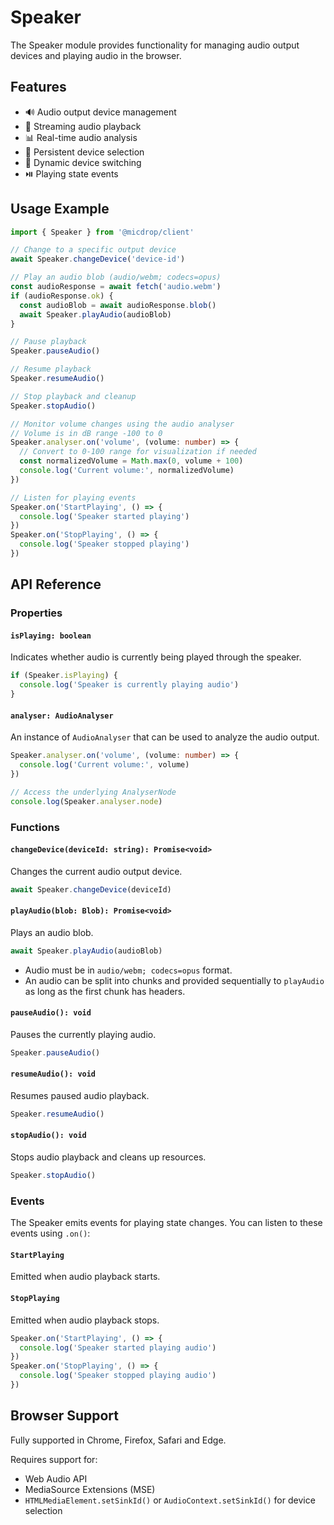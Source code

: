# Speaker

The Speaker module provides functionality for managing audio output devices and playing audio in the browser.

## Features

- 🔊 Audio output device management
- 🎵 Streaming audio playback
- 📊 Real-time audio analysis
- 💾 Persistent device selection
- 🔄 Dynamic device switching
- ⏯️ Playing state events

## Usage Example

```typescript
import { Speaker } from '@micdrop/client'

// Change to a specific output device
await Speaker.changeDevice('device-id')

// Play an audio blob (audio/webm; codecs=opus)
const audioResponse = await fetch('audio.webm')
if (audioResponse.ok) {
  const audioBlob = await audioResponse.blob()
  await Speaker.playAudio(audioBlob)
}

// Pause playback
Speaker.pauseAudio()

// Resume playback
Speaker.resumeAudio()

// Stop playback and cleanup
Speaker.stopAudio()

// Monitor volume changes using the audio analyser
// Volume is in dB range -100 to 0
Speaker.analyser.on('volume', (volume: number) => {
  // Convert to 0-100 range for visualization if needed
  const normalizedVolume = Math.max(0, volume + 100)
  console.log('Current volume:', normalizedVolume)
})

// Listen for playing events
Speaker.on('StartPlaying', () => {
  console.log('Speaker started playing')
})
Speaker.on('StopPlaying', () => {
  console.log('Speaker stopped playing')
})
```

## API Reference

### Properties

#### `isPlaying: boolean`

Indicates whether audio is currently being played through the speaker.

```typescript
if (Speaker.isPlaying) {
  console.log('Speaker is currently playing audio')
}
```

#### `analyser: AudioAnalyser`

An instance of `AudioAnalyser` that can be used to analyze the audio output.

```typescript
Speaker.analyser.on('volume', (volume: number) => {
  console.log('Current volume:', volume)
})

// Access the underlying AnalyserNode
console.log(Speaker.analyser.node)
```

### Functions

#### `changeDevice(deviceId: string): Promise<void>`

Changes the current audio output device.

```typescript
await Speaker.changeDevice(deviceId)
```

#### `playAudio(blob: Blob): Promise<void>`

Plays an audio blob.

```typescript
await Speaker.playAudio(audioBlob)
```

- Audio must be in `audio/webm; codecs=opus` format.
- An audio can be split into chunks and provided sequentially to `playAudio` as long as the first chunk has headers.

#### `pauseAudio(): void`

Pauses the currently playing audio.

```typescript
Speaker.pauseAudio()
```

#### `resumeAudio(): void`

Resumes paused audio playback.

```typescript
Speaker.resumeAudio()
```

#### `stopAudio(): void`

Stops audio playback and cleans up resources.

```typescript
Speaker.stopAudio()
```

### Events

The Speaker emits events for playing state changes. You can listen to these events using `.on()`:

#### `StartPlaying`

Emitted when audio playback starts.

#### `StopPlaying`

Emitted when audio playback stops.

```typescript
Speaker.on('StartPlaying', () => {
  console.log('Speaker started playing audio')
})
Speaker.on('StopPlaying', () => {
  console.log('Speaker stopped playing audio')
})
```

## Browser Support

Fully supported in Chrome, Firefox, Safari and Edge.

Requires support for:

- Web Audio API
- MediaSource Extensions (MSE)
- `HTMLMediaElement.setSinkId()` or `AudioContext.setSinkId()` for device selection
